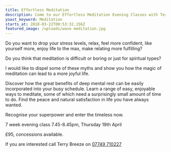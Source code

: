 ```yaml
---
title: Effortless Meditation
description: Come to our Effortless Meditation Evening Classes with Terry Breeze
yoast_keyword: Meditation
starts_at: 2018-03-22T08:53:32.156Z
featured_image: /uploads/wave meditation.jpg
---
```

Do you want to drop your stress levels, relax, feel more confident, like yourself more, enjoy life to the max, make relating more fulfilling?

Do you think that meditation is difficult or boring or just for spiritual types?

I would like to dispel some of these myths and show you how the magic of meditation can lead to a more joyful life.

Discover how the great benefits of deep mental rest can be easily incorporated into your busy schedule.  Learn a range of easy, enjoyable ways to meditate, some of which need a surprisingly small amount of time to do.  Find the peace and natural satisfaction in life you have always wanted.

Recognise your superpower and enter the timeless now.

7 week evening class 7.45-8.45pm, Thursday 19th April 

£95, concessions available.

If you are interested call  Terry Breeze on <a href="tel:+447749710227" >07749 710227</a>
